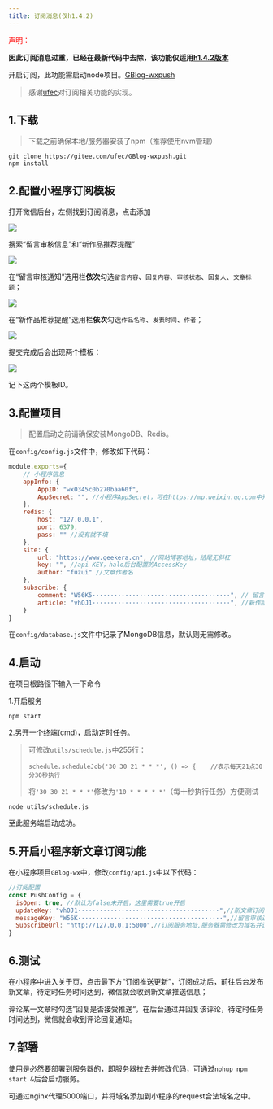 ```yaml
---
title: 订阅消息(仅h1.4.2)
---
```

 <p style="color:red;"> 声明： </p>

**因此订阅消息过重，已经在最新代码中去除，该功能仅适用[h1.4.2版本](https://gitee.com/fuzui/GBlog-wx/tree/h1.4.2/)** 



开启订阅，此功能需启动node项目。[GBlog-wxpush](https://gitee.com/ufec/GBlog-wxpush)

>感谢[ufec](https://gitee.com/ufec)对订阅相关功能的实现。

## 1.下载

> 下载之前确保本地/服务器安装了npm（推荐使用nvm管理）

```shell
git clone https://gitee.com/ufec/GBlog-wxpush.git
npm install
```

## 2.配置小程序订阅模板

打开微信后台，左侧找到订阅消息，点击添加

![](https://oss.fuzui.net/img/003303_80b6a978_4988475.png)



搜索“留言审核信息”和“新作品推荐提醒”

![](https://oss.fuzui.net/img/003303_fcfd710c_4988475.png)



在“留言审核通知”选用栏**依次**勾选`留言内容`、`回复内容`、`审核状态`、`回复人`、`文章标题`；

![](https://oss.fuzui.net/img/003303_f7c54379_4988475.png)



在“新作品推荐提醒”选用栏**依次**勾选`作品名称`、`发表时间`、`作者`；

![](https://oss.fuzui.net/img/003303_8a701a57_4988475.png)



提交完成后会出现两个模板：

![](https://oss.fuzui.net/img/003303_689c7d1e_4988475.png)

记下这两个模板ID。

## 3.配置项目

> 配置启动之前请确保安装MongoDB、Redis。

在`config/config.js`文件中，修改如下代码：

```javascript
module.exports={
    // 小程序信息
    appInfo: {
        AppID: "wx0345c0b270baa60f",
        AppSecret: "", //小程序AppSecret，可在https://mp.weixin.qq.com中开发——开发设置中获取
    },
    redis: {
        host: "127.0.0.1",
        port: 6379,
        pass: "" //没有就不填
    },
    site: {
        url: "https://www.geekera.cn", //网站博客地址，结尾无斜杠
        key: "", //api KEY，halo后台配置的AccessKey
        author: "fuzui" //文章作者名
    },
    subscribe: {
        comment: "W56K5······································", // 留言审核通知模板id
        article: "vhOJ1······································", //新作品推荐提醒模板id
    }
}
```

在`config/database.js`文件中记录了MongoDB信息，默认则无需修改。



## 4.启动

在项目根路径下输入一下命令

1.开启服务

```shell
npm start
```

2.另开一个终端(cmd)，启动定时任务。

> 可修改`utils/schedule.js`中255行：
>
> ```
> schedule.scheduleJob('30 30 21 * * *', () => {	//表示每天21点30分30秒执行
> ```
>
> 将`'30 30 21 * * *'`修改为`'10 * * * * *'`（每十秒执行任务）方便测试

```
node utils/schedule.js
```

至此服务端启动成功。



## 5.开启小程序新文章订阅功能

在小程序项目`GBlog-wx`中，修改`config/api.js`中以下代码：

```javascript
//订阅配置
const PushConfig = {
  isOpen: true,	//默认为false未开启，这里需要true开启
  updateKey: "vhOJ1·······································",//新文章订阅模板id
  messageKey: "W56K········································",//留言审核通知模板id，
  SubscribeUrl: "http://127.0.0.1:5000",//订阅服务地址,服务器需修改为域名并设置微信reques合法域名
}
```



## 6.测试

在小程序中进入关于页，点击最下方“订阅推送更新”，订阅成功后，前往后台发布新文章，待定时任务时间达到，微信就会收到新文章推送信息；

评论某一文章时勾选”回复是否接受推送“，在后台通过并回复该评论，待定时任务时间达到，微信就会收到评论回复通知。



## 7.部署

使用是必然要部署到服务器的，即服务器拉去并修改代码，可通过`nohup npm start &`后台启动服务。

可通过nginx代理5000端口，并将域名添加到小程序的request合法域名之中。

